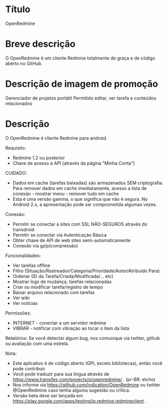 Título
===========
OpenRedmine

Breve descrição
===========
O OpenRedmine é um cliente Redmine totalmente de graça e de código aberto no GitHub.

Descrição de imagem de promoção
===========
Gerenciador de projetos portátil
Permitido editar, ver tarefa e conteúdos relacionados

Descrição
==========
O OpenRedmine é cliente Redmine para android.

Requisito:
* Redmine 1.2 ou posterior
* Chave de acesso à API (através da página "Minha Conta")

CUIDADO:
* Dados em cache (tarefas baixadas) são armazenados SEM criptografia. Para remover dados em cache imediatamente, acesso a lista de conexão - mostrar menu - remover tudo em cache 
* Esta é uma versão gamma, o que significa que não é segura. No Android 2.x, a apresentação pode ser comprometida algumas vezes.

Conexão:
* Permitir se conectar a sites com SSL NÃO-SEGUROS através do transdroid
* Permitir se conectar via Autenticação Básica
* Obter chave de API de web sites semi-automaticamente
* Conexão via gzip(compressão)

Funcionalidades:
* Ver tarefas offline
* Filtro (Situação/Rastreador/Categoria/Prioridade/Autor/Atribuído Para)
* Ordenar (ID da Tarefa/Criada/Modificada/... etc)
* Mostrar logs de mudança, tarefas relacionadas
* Criar ou modificar tarefa/registro de tempo
* Baixar arquivo relacionado com tarefas
* Ver wiki
* Ver notícias

Permissões:
* INTERNET - conectar a um servidor redmine
* VIBRAR - notificar com vibração ao tocar o item da lista

Relatórios:
Se você detectar algum bug, nos comunique via twitter, github ou avaliação com uma estrela.

Nota:
* Este aplicativo é de código aberto (GPL exceto bibliotecas), então você pode contribuir.
* Você pode traduzir para sua língua através de https://www.transifex.com/projects/p/openredmine/ . (pr-BR: etcho)
* Nos informe via https://github.com/indication/OpenRedmine ou twitter @OpenRedmine caso tenha alguma sugestão ou crítica.
* Versão beta deve ser lançada em  https://play.google.com/apps/testing/jp.redmine.redmineclient .